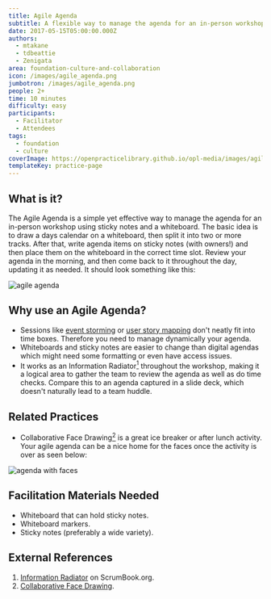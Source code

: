 ```yaml
---
title: Agile Agenda
subtitle: A flexible way to manage the agenda for an in-person workshop.
date: 2017-05-15T05:00:00.000Z
authors:
  - mtakane
  - tdbeattie
  - Zenigata
area: foundation-culture-and-collaboration
icon: /images/agile_agenda.png
jumbotron: /images/agile_agenda.png
people: 2+
time: 10 minutes
difficulty: easy
participants:
  - Facilitator
  - Attendees
tags:
  - foundation
  - culture
coverImage: https://openpracticelibrary.github.io/opl-media/images/agile_agenda.png
templateKey: practice-page
---
```

## What is it?

The Agile Agenda is a simple yet effective way to manage the agenda for an in-person workshop using sticky notes and a whiteboard. The basic idea is to draw a days calendar on a whiteboard, then split it into two or more tracks. After that, write agenda items on sticky notes (with owners!) and then place them on the whiteboard in the correct time slot. Review your agenda in the morning, and then come back to it throughout the day, updating it as needed. It should look something like this:

![agile agenda](/images/agile_agenda.png)

## Why use an Agile Agenda?

* Sessions like [event storming](/practice/event-storming/) or [user story mapping](/practice/user-story-mapping/) don't neatly fit into time boxes. Therefore you need to manage dynamically your agenda.
* Whiteboards and sticky notes are easier to change than digital agendas which might need some formatting or even have access issues.
* It works as an Information Radiator[<sup>1</sup>](#footnote-1) throughout the workshop, making it a logical area to gather the team to review the agenda as well as do time checks. Compare this to an agenda captured in a slide deck, which doesn't naturally lead to a team huddle.

## Related Practices

* Collaborative Face Drawing[<sup>2</sup>](#footnote-2) is a great ice breaker or after lunch activity. Your agile agenda can be a nice home for the faces once the activity is over as seen below:

![agenda with faces](/images/agenda_with_faces.png)

## Facilitation Materials Needed

* Whiteboard that can hold sticky notes.
* Whiteboard markers.
* Sticky notes (preferably a wide variety).

## External References

1. <a name="footnote-1"></a>[Information Radiator](http://scrumbook.org/value-stream/information-radiator.html) on ScrumBook.org.
2. <a name="footnote-2"></a>[Collaborative Face Drawing](http://www.funretrospectives.com/collaborative-face-drawing/).

